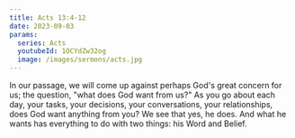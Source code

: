 ```yaml
---
title: Acts 13:4-12
date: 2023-09-03
params:
  series: Acts
  youtubeId: 1OCYdZw32og
  image: /images/sermons/acts.jpg
---
```

In our passage, we will come up against perhaps God's great concern for us; the question, "what does God want from us?" As you go about each day, your tasks, your decisions, your conversations, your relationships, does God want anything from you? We see that yes, he does. And what he wants has everything to do with two things: his Word and Belief.
